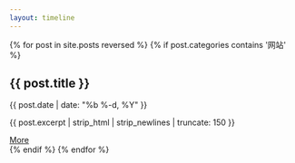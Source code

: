 ```yaml
---
layout: timeline
---
```


<section class="timeline">
  <div class="container">
  {% for post in site.posts reversed %}
    {% if post.categories contains '网站' %}
      <div class="timeline-item">
        <div class="timeline-img"></div>
        <div class="timeline-content js--fadeInLeft">
          <h2>{{ post.title }}</h2>
          <div class="date">{{ post.date | date: "%b %-d, %Y" }}</div>
          <p>{{ post.excerpt | strip_html | strip_newlines | truncate: 150 }}</p>
          <a class="btn-more" href="javascript:void(0)">More</a>
        </div>
      </div>
    {% endif %}
  {% endfor %}
  </div>
</section>